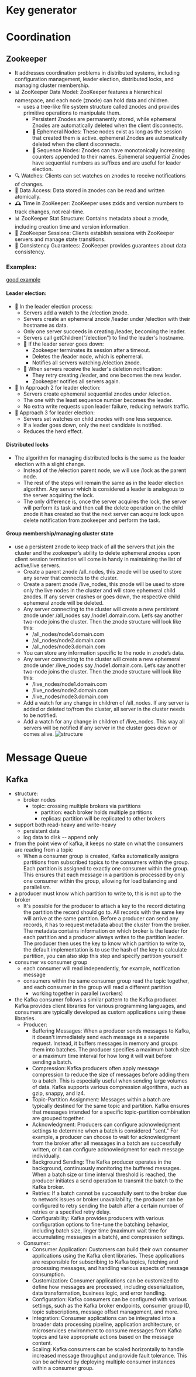 # Key generator
# Coordination
## Zookeeper
- It addresses coordination problems in distributed systems, including configuration management, leader election, distributed locks, and managing cluster membership.
- 📊 ZooKeeper Data Model: ZooKeeper features a hierarchical namespace, and each node (znode) can hold data and children.
  - uses a tree-like file system structure called znodes and provides primitive operations to manipulate them.
    - Persistent Znodes are permanently stored, while ephemeral Znodes are automatically deleted when the client disconnects.
    - 🌟 Ephemeral Nodes: These nodes exist as long as the session that created them is active. ephemeral Znodes are automatically deleted when the client disconnects.
    - 🔢 Sequence Nodes: Znodes can have monotonically increasing counters appended to their names. Ephemeral sequential Znodes have sequential numbers as suffixes and are useful for leader election.
- 🔍 Watches: Clients can set watches on znodes to receive notifications of changes.
- 📂 Data Access: Data stored in znodes can be read and written atomically.
- 🕰️ Time in ZooKeeper: ZooKeeper uses zxids and version numbers to track changes, not real-time.
- 📊 ZooKeeper Stat Structure: Contains metadata about a znode, including creation time and version information.
- 🔌 ZooKeeper Sessions: Clients establish sessions with ZooKeeper servers and manage state transitions.
- 🚀 Consistency Guarantees: ZooKeeper provides guarantees about data consistency.
### Examples:
[good example](https://bikas-katwal.medium.com/zookeeper-introduction-designing-a-distributed-system-using-zookeeper-and-java-7f1b108e236e)
#### Leader election:
- 🦋 In the leader election process:
  - Servers add a watch to the /election znode.
  - Servers create an ephemeral znode /leader under /election with their hostname as data.
  - Only one server succeeds in creating /leader, becoming the leader.
  - Servers call getChildren("/election") to find the leader's hostname.
  - 🦁 If the leader server goes down:
    - Zookeeper terminates its session after a timeout.
    - Deletes the /leader node, which is ephemeral.
    - Notifies all servers watching /election znode.
  - 🐏 When servers receive the leader's deletion notification:
    - They retry creating /leader, and one becomes the new leader.
    - Zookeeper notifies all servers again.
- 🐘 In Approach 2 for leader election:
  - Servers create ephemeral sequential znodes under /election.
  - The one with the least sequence number becomes the leader.
  - No extra write requests upon leader failure, reducing network traffic.
- 🐬 Approach 3 for leader election:
  - Servers set watches on child znodes with one less sequence.
  - If a leader goes down, only the next candidate is notified.
  - Reduces the herd effect.
#### Distributed locks
- The algorithm for managing distributed locks is the same as the leader election with a slight change.
  - Instead of the /election parent node, we will use /lock as the parent node.
  - The rest of the steps will remain the same as in the leader election algorithm. Any server which is considered a leader is analogous to the server acquiring the lock.
  - The only difference is, once the server acquires the lock, the server will perform its task and then call the delete operation on the child znode it has created so that the next server can acquire lock upon delete notification from zookeeper and perform the task.
#### Group membership/managing cluster state
- use a persistent znode to keep track of all the servers that join the cluster and the zookeeper’s ability to delete ephemeral znodes upon client session termination will come in handy in maintaining the list of active/live servers.
  - Create a parent znode /all_nodes, this znode will be used to store any server that connects to the cluster.
  - Create a parent znode /live_nodes, this znode will be used to store only the live nodes in the cluster and will store ephemeral child znodes. If any server crashes or goes down, the respective child ephemeral znode will be deleted.
  - Any server connecting to the cluster will create a new persistent znode under /all_nodes say /node1.domain.com. Let’s say another two-node joins the cluster. Then the znode structure will look like this:
    - /all_nodes/node1.domain.com
    - /all_nodes/node2.domain.com
    - /all_nodes/node3.domain.com
  - You can store any information specific to the node in znode’s data.
  - Any server connecting to the cluster will create a new ephemeral znode under /live_nodes say /node1.domain.com. Let’s say another two-node joins the cluster. Then the znode structure will look like this:
    - /live_nodes/node1.domain.com
    - /live_nodes/node2.domain.com
    - /live_nodes/node3.domain.com
  - Add a watch for any change in children of /all_nodes. If any server is added or deleted to/from the cluster, all server in the cluster needs to be notified.
  - Add a watch for any change in children of /live_nodes. This way all servers will be notified if any server in the cluster goes down or comes alive.
![structure](zookeeper_structure.webp)
# Message Queue
## Kafka
- structure:
  - broker nodes
    - topic: crossing multiple brokers via partitions
      - partition: each broker holds multiple partitions
      - replicas: partition will be replicated to other brokers
- support both read-heavy and write-heavy
  - persistent data
  - log data to disk -- append only
- from the point view of kafka, it keeps no state on what the consumers are reading from a topic
  - When a consumer group is created, Kafka automatically assigns partitions from subscribed topics to the consumers within the group. Each partition is assigned to exactly one consumer within the group. This ensures that each message in a partition is processed by only one consumer within the group, allowing for load balancing and parallelism.
- a producer must know which partition to write to, this is not up to the broker
  - It's possible for the producer to attach a key to the record dictating the partition the record should go to. All records with the same key will arrive at the same partition. Before a producer can send any records, it has to request metadata about the cluster from the broker. The metadata contains information on which broker is the leader for each partition and a producer always writes to the partition leader. The producer then uses the key to know which partition to write to, the default implementation is to use the hash of the key to calculate partition, you can also skip this step and specify partition yourself.
- consumer vs consumer group
  - each consumer will read independently, for example, notification message
  - consumers within the same consumer group read the topic together, and each consumer in the group will read a different partition
    - working together in parallel (workers)
- the Kafka consumer follows a similar pattern to the Kafka producer. Kafka provides client libraries for various programming languages, and consumers are typically developed as custom applications using these libraries. 
  - Producer:
    - Buffering Messages: When a producer sends messages to Kafka, it doesn't immediately send each message as a separate request. Instead, it buffers messages in memory and groups them into batches. The producer specifies a maximum batch size or a maximum time interval for how long it will wait before sending a batch.
    - Compression: Kafka producers often apply message compression to reduce the size of messages before adding them to a batch. This is especially useful when sending large volumes of data. Kafka supports various compression algorithms, such as gzip, snappy, and lz4.
    - Topic-Partition Assignment: Messages within a batch are typically destined for the same topic and partition. Kafka ensures that messages intended for a specific topic-partition combination are grouped together.
    - Acknowledgment: Producers can configure acknowledgment settings to determine when a batch is considered "sent." For example, a producer can choose to wait for acknowledgment from the broker after all messages in a batch are successfully written, or it can configure acknowledgment for each message individually.
    - Background Sending: The Kafka producer operates in the background, continuously monitoring the buffered messages. When a batch size or time interval threshold is reached, the producer initiates a send operation to transmit the batch to the Kafka broker.
    - Retries: If a batch cannot be successfully sent to the broker due to network issues or broker unavailability, the producer can be configured to retry sending the batch after a certain number of retries or a specified retry delay.
    - Configurability: Kafka provides producers with various configuration options to fine-tune the batching behavior, including batch size, linger time (maximum wait time for accumulating messages in a batch), and compression settings.
  - Consumer:
    - Consumer Application: Customers can build their own consumer applications using the Kafka client libraries. These applications are responsible for subscribing to Kafka topics, fetching and processing messages, and handling various aspects of message consumption.
    - Customization: Consumer applications can be customized to define how messages are processed, including deserialization, data transformation, business logic, and error handling.
    - Configuration: Kafka consumers can be configured with various settings, such as the Kafka broker endpoints, consumer group ID, topic subscriptions, message offset management, and more.
    - Integration: Consumer applications can be integrated into a broader data processing pipeline, application architecture, or microservices environment to consume messages from Kafka topics and take appropriate actions based on the message content.
    - Scaling: Kafka consumers can be scaled horizontally to handle increased message throughput and provide fault tolerance. This can be achieved by deploying multiple consumer instances within a consumer group.
